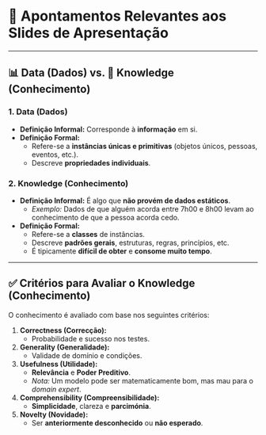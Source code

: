 # 📝 Apontamentos Relevantes aos Slides de Apresentação

---

## 📊 Data (Dados) vs. 🧠 Knowledge (Conhecimento)

### **1. Data (Dados)**

* **Definição Informal:** Corresponde à **informação** em si.
* **Definição Formal:**
    * Refere-se a **instâncias únicas e primitivas** (objetos únicos, pessoas, eventos, etc.).
    * Descreve **propriedades individuais**.

### **2. Knowledge (Conhecimento)**

* **Definição Informal:** É algo que **não provém de dados estáticos**.
    * *Exemplo:* Dados de que alguém acorda entre 7h00 e 8h00 levam ao conhecimento de que a pessoa acorda cedo.
* **Definição Formal:**
    * Refere-se a **classes** de instâncias.
    * Descreve **padrões gerais**, estruturas, regras, princípios, etc.
    * É tipicamente **difícil de obter** e **consome muito tempo**.

---

## ✅ Critérios para Avaliar o Knowledge (Conhecimento)

O conhecimento é avaliado com base nos seguintes critérios:

1.  **Correctness (Correcção):**
    * Probabilidade e sucesso nos testes.
2.  **Generality (Generalidade):**
    * Validade de domínio e condições.
3.  **Usefulness (Utilidade):**
    * **Relevância** e **Poder Preditivo**.
    * *Nota:* Um modelo pode ser matematicamente bom, mas mau para o *domain expert*.
4.  **Comprehensibility (Compreensibilidade):**
    * **Simplicidade**, clareza e **parcimónia**.
5.  **Novelty (Novidade):**
    * Ser **anteriormente desconhecido** ou **não esperado**.
